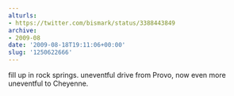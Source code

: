 ```yaml
---
alturls:
- https://twitter.com/bismark/status/3388443849
archive:
- 2009-08
date: '2009-08-18T19:11:06+00:00'
slug: '1250622666'
---
```


fill up in rock springs. uneventful drive from Provo, now even more uneventful to Cheyenne.

